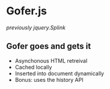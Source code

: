 
# Gofer.js

*previously jquery.Splink*

## Gofer goes and gets it
  - Asynchonous HTML retreival
  - Cached locally
  - Inserted into document dynamically
  - Bonus: uses the history API